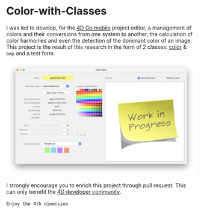 # Color-with-Classes

I was led to develop, for the [4D Go mobile](https://blog.4d.com/tag/go-mobile/) project editor, a management of colors and their conversions from one system to another, the calculation of color harmonies and even the detection of the dominant color of an image. This project is the result of this research in the form of 2 classes: [color](Documentation/Classes/color.md) & `bmp` and a test form. 

<img src="Documentation/HDI.png">

I strongly encourage you to enrich this project through pull request. This can only benefit the [4D developer community](https://discuss.4d.com/search?q=4D%20for%20iOS). 

`Enjoy the 4th dimension`
